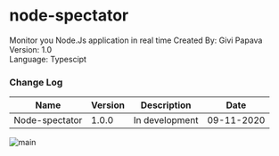 # node-spectator
Monitor you  Node.Js application in real time
Created By: Givi Papava   
Version: 1.0 <br>
Language: Typescipt <br>

### Change Log

| Name | Version | Description | Date |
| :---: | --- | --- | --- |
| Node-spectator | 1.0.0 | In development | 09-11-2020|


![main](https://user-images.githubusercontent.com/22425154/93024944-183dd500-f60b-11ea-9ebe-8877a6a2c908.PNG)
